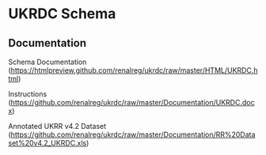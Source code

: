 # UKRDC Schema

## Documentation

Schema Documentation (https://htmlpreview.github.com/renalreg/ukrdc/raw/master/HTML/UKRDC.html)

Instructions (https://github.com/renalreg/ukrdc/raw/master/Documentation/UKRDC.docx)

Annotated UKRR v4.2 Dataset (https://github.com/renalreg/ukrdc/raw/master/Documentation/RR%20Dataset%20v4.2_UKRDC.xls)